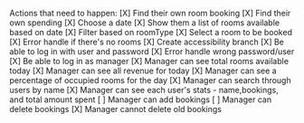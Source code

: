 Actions that need to happen:
[X] Find their own room booking
[X] Find their own spending
[X] Choose a date
[X] Show them a list of rooms available based on date
[X] Filter based on roomType
[X] Select a room to be booked
[X] Error handle if there's no rooms
[X] Create accessibility branch
[X] Be able to log in with user and password
[X] Error handle wrong password/user
[X] Be able to log in as manager
[X] Manager can see total rooms available today
[X] Manager can see all revenue for today
[X] Manager can see a percentage of occupied rooms for the day
[X] Manager can search through users by name
[X] Manager can see each user's stats - name,bookings, and total amount spent
[ ] Manager can add bookings
[ ] Manager can delete bookings
[X] Manager cannot delete old bookings